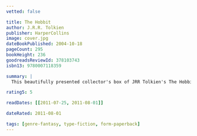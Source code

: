 ```yaml
---
vetted: false

title: The Hobbit
author: J.R.R. Tolkien
publisher: HarperCollins
image: cover.jpg
dateBookPublished: 2004-10-18
pageCount: 295
bookHeight: 236
goodreadsReviewId: 378103743
isbn13: 9780007118359

summary: |
  This beautifully presented collector's box of JRR Tolkien's The Hobbit is a must for fans of this timeless classic and anyone looking to learn more about the story that started it all. Included in this box is a nicely bound hardback edition of The Hobbit and a collection of eight colour postcards featuring some of Tolkien's own artwork. Tolkien himself makes yet another guest appearance on an exclusive CD which features a recording of Tolkien reading an extract from Bilbo's first encounter with the terrifying Gollum. Lastly, there is a beautifully painted foldout map of Wilderland by John Howe with text by Brian Sibley. Those who are fans of The Hobbit will feel justified in splashing out again for this lovely collector's item, which offers plenty of value and makes for an affordable treat or gift for a fellow Tolkien lover. --Jon Weir

rating5: 5

readDates: [[2011-07-25, 2011-08-01]]

dateRated: 2011-08-01

tags: [genre-fantasy, type-fiction, form-paperback]
---
```

